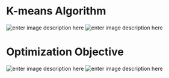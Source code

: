 # K-means Algorithm
![enter image description here](https://lh3.googleusercontent.com/_f7EE8v7xYKoqtWKcIVauVegELvlZmBjZy0RENlWfn0abNnamdZEo1sdRtxqHHJBDStV8PAn6xc)
![enter image description here](https://lh3.googleusercontent.com/yElVl1L47vUld_h7v5-xcD1Uu_eeZF2iu1mG4240ZRTMzda26QU8j7CLI23ATwDqaT9B7GyJzlg)

# Optimization Objective

![enter image description here](https://lh3.googleusercontent.com/K2KxaDHs78a-R59EjP9mWN-6K4gwLWN-rUDgVkbA3gV2afBJEd1vd3GWv6ortrqKzn2wyGBY7sA)
![enter image description here](https://lh3.googleusercontent.com/N2O2cDpxlIqHfFyZWDLFnQ04-72iX6LFyhOQTF6V4goVcMRLSUT9aXwcOLt0FeaBoxoM6Glieds)
<!--stackedit_data:
eyJoaXN0b3J5IjpbLTE0ODE3NjEyNDEsMjEyMzIwOTU0Ml19
-->